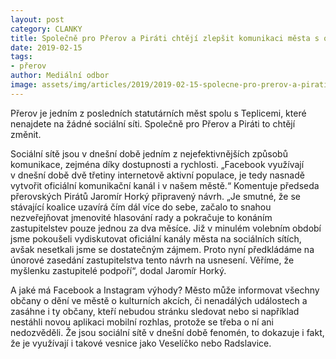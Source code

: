 ```yaml
---
layout: post
category: CLANKY
title: Společně pro Přerov a Piráti chtějí zlepšit komunikaci města s občany skrze Facebook
date: 2019-02-15
tags: 
- přerov
author: Mediální odbor
image: assets/img/articles/2019/2019-02-15-spolecne-pro-prerov-a-pirati-chteji-zlepsit-komunikaci-mesta-s-obcany-skrze-facebook.jpg  #751x422 pixelu
---
```

Přerov je jedním z posledních statutárních měst spolu s Teplicemi, které nenajdete na žádné sociální síti. Společně pro Přerov a Piráti to chtějí změnit.

Sociální sítě jsou v dnešní době jedním z nejefektivnějších způsobů komunikace, zejména díky dostupnosti a rychlosti. „Facebook využívají v dnešní době dvě třetiny internetově aktivní populace, je tedy nasnadě vytvořit oficiální komunikační kanál i v našem městě.“ Komentuje předseda přerovských Pirátů Jaromír Horký připravený návrh. „Je smutné, že se stávající koalice uzavírá čím dál více do sebe, začalo to snahou nezveřejňovat jmenovité hlasování rady a pokračuje to konáním zastupitelstev pouze jednou za dva měsíce. Již v minulém volebním období jsme pokoušeli vydiskutovat oficiální kanály města na sociálních sítích, avšak nesetkali jsme se dostatečným zájmem. Proto nyní předkládáme na únorové zasedání zastupitelstva tento návrh na usnesení. Věříme, že myšlenku zastupitelé podpoří“, dodal Jaromír Horký.

A jaké má Facebook a Instagram výhody? Město může informovat všechny občany o dění ve městě o kulturních akcích, či nenadálých událostech a zasáhne i ty občany, kteří nebudou stránku sledovat nebo si například nestáhli novou aplikaci mobilní rozhlas, protože se třeba o ní ani nedozvěděli. Že jsou sociální sítě v dnešní době fenomén, to dokazuje i fakt, že je využívají i takové vesnice jako Veselíčko nebo Radslavice.